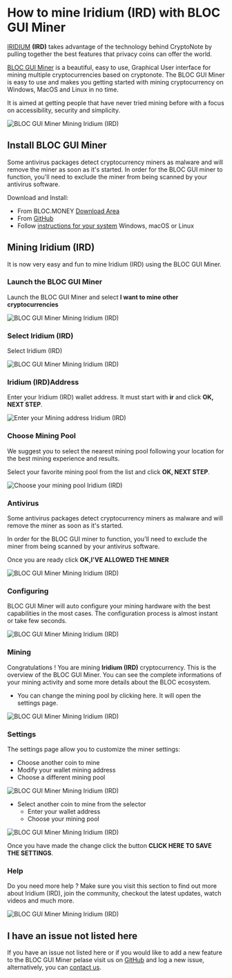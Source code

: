 # **How to mine Iridium (IRD) with BLOC GUI Miner**

[IRIDIUM](https://ird.cash) **(IRD)** takes advantage of the technology behind CryptoNote by pulling together the best features that privacy coins can offer the world. 

[BLOC GUI Miner](../mining/BLOC-GUI-Miner.md) is a beautiful, easy to use, Graphical User interface for mining multiple cryptocurrencies based on cryptonote. The BLOC GUI Miner is easy to use and makes you getting started with mining cryptocurrency on Windows, MacOS and Linux in no time.

It is aimed at getting people that have never tried mining before with a focus on accessibility, security and simplicity.

![BLOC GUI Miner Mining Iridium (IRD)](images/BLOC-GUI-MINER/SCREEN-IRIDIUM.jpg)

## **Install BLOC GUI Miner**

Some antivirus packages detect cryptocurrency miners as malware and will remove the miner as soon as it's started. In order for the BLOC GUI miner to function, you'll need to exclude the miner from being scanned by your antivirus software.

Download and Install:

- From BLOC.MONEY [Download Area](https://bloc.money/download)
- From [GitHub](https://github.com/furiousteam/GUI-miner/releases/latest)
- Follow [instructions for your system](../mining/BLOC-GUI-Miner-using.md) Windows, macOS or Linux 

## **Mining Iridium (IRD)**

It is now very easy and fun to mine Iridium (IRD) using the BLOC GUI Miner.

### **Launch the BLOC GUI Miner**

Launch the BLOC GUI Miner and select **I want to mine other cryptocurrencies**

![BLOC GUI Miner Mining Iridium (IRD)](images/BLOC-GUI-MINER/BLOC-GUI-Miner-v0.0.3-miner-setup.png)

### **Select Iridium (IRD)**

Select Iridium (IRD)

![BLOC GUI Miner Mining Iridium (IRD)](images/BLOC-GUI-MINER/XMRIG.png)

### **Iridium (IRD)Address**

Enter your Iridium (IRD) wallet address. It must start with **ir** and click **OK, NEXT STEP**.

![Enter your Mining address Iridium (IRD)](images/BLOC-GUI-MINER/iridium-address.png)

### **Choose Mining Pool**

We suggest you to select the nearest mining pool following your location for the best mining experience and results.

Select your favorite mining pool from the list and click **OK, NEXT STEP**.

![Choose your mining pool Iridium (IRD)](images/BLOC-GUI-MINER/iridium-pool.png)

### **Antivirus**

Some antivirus packages detect cryptocurrency miners as malware and will remove the miner as soon as it's started.

In order for the BLOC GUI miner to function, you'll need to exclude the miner from being scanned by your antivirus software.

Once you are ready click **OK,I'VE ALLOWED THE MINER**

![BLOC GUI Miner Mining Iridium (IRD)](images/BLOC-GUI-MINER/BLOC-GUI-Miner-v0.0.3-antivirus.png)

### **Configuring**

BLOC GUI Miner will auto configure your mining hardware with the best capabilities in the most cases. The configuration process is almost instant or take few seconds.

![BLOC GUI Miner Mining Iridium (IRD)](images/BLOC-GUI-MINER/BLOC-GUI-Miner-v0.0.3-ready.png)

### **Mining**

Congratulations ! You are mining **Iridium (IRD)** cryptocurrency. This is the overview of the BLOC GUI Miner. You can see the complete informations of your mining activity and some more details about the BLOC ecosystem.

- You can change the mining pool by clicking here. It will open the settings page.

![BLOC GUI Miner Mining Iridium (IRD)](images/BLOC-GUI-MINER/iridium-mining.png)

### **Settings** <a name="Iridium (IRD)-settings"></a>

The settings page allow you to customize the miner settings:

- Choose another coin to mine
- Modify your wallet mining address
- Choose a different mining pool

![BLOC GUI Miner Mining Iridium (IRD)](images/BLOC-GUI-MINER/iridium-settings.png)

- Select another coin to mine from the selector
    * Enter your wallet address
    * Choose your mining pool

![BLOC GUI Miner Mining Iridium (IRD)](images/BLOC-GUI-MINER/iridium-settings2.png)

Once you have made the change click the button **CLICK HERE TO SAVE THE SETTINGS**.

### **Help**

Do you need more help ? Make sure you visit this section to find out more about Iridium (IRD), join the community, checkout the latest updates, watch videos and much more.

![BLOC GUI Miner Mining Iridium (IRD)](images/BLOC-GUI-MINER/iridium-help.png)

## **I have an issue not listed here**

If you have an issue not listed here or if you would like to add a new feature to the BLOC GUI Miner pelase visit us on [GitHub](https://github.com/furiousteam/GUI-miner) and log a new issue, alternatively, you can [contact us](../about/Community.md).
